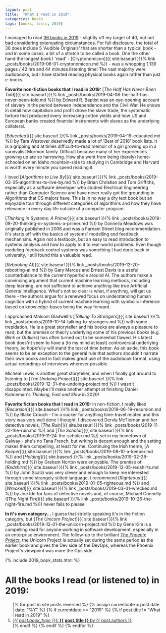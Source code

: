 ```yaml
---
layout: post
title:  "What I read in 2019"
categories: books
tags: [books, lists, 2019]
---
```


I managed to read [36 books in 2019](#book_list) - slightly off my target of 40, but not bad considering extenuating circumstances. For full disclosure, the total of 36 does include 5 'Audible Originals' that are shorter than a typical book - and in some cases, a bit of a stretch to be called a book. One the other hand the longest book I 'read' - [Cryptonomicon]({{ site.baseurl }}{% link _posts/books/2019-06-01-cryptonomicon.md %}) - was a whopping 1,139 pages / 42 hrs and 44 minutes listening time! The vast majority were audiobooks, but I have started reading physical books again rather than just e-books.

**Favorite non-fiction books that I read in 2019:**
[*The Half Has Never Been Told*]({{ site.baseurl }}{% link _posts/books/2019-04-08-the-half-has-never-been-told.md %}) by Edward R. Baptist was an eye-opening account of slavery in the period between Independence and the Civil War. He shows in detail how capitalism and profit drove the slave trade, the systematic torture that produced every increasing cotton yields and how US and European banks created financial instruments with slaves as the underlying collateral.

[*Educated*]({{ site.baseurl }}{% link _posts/books/2019-04-19-educated.md %}) by Tara Westover deservedly made a lot of 'Best of 2018' book lists. It is a gripping and at times difficult-to-read memoir of a girl growing up in a survivalist Mormon family. Difficult because many of her experiences growing up are so harrowing. How she went from being (barely) home-schooled on an Idaho mountain-side to studying in Cambridge and Harvard is worth every minute you spend reading it.

I loved [*Algorithms to Live By*]({{ site.baseurl }}{% link _posts/books/2019-03-05-algorithms-to-live-by.md %}) by Brian Christian and Tom Griffiths, especially as a software developer who studied Electrical Engineering rather than Computer Science and have never really got the grounding in Algorithms that CS majors have. This is in no way a dry text book but an enjoyable tour through different categories of algorithms and how they have relevance in every day life outside of a computer program.

[*Thinking in Systems: A Primer*]({{ site.baseurl }}{% link _posts/books/2019-08-20-thinking-in-systems-a-primer.md %}) by Donnella Meadows was originally published in 2008 and was a Farnam Street blog recommendation. It's starts off with the basics of systems' modelling and feedback mechanisms. Again not a textbook, but an easy to read introduction to systems analysis and how to apply to it to real-world problems. Even though modeling feedback control systems was something I had done back in university, I still found this a valuable read.

[*Rebooting AI*]({{ site.baseurl }}{% link _posts/books/2019-12-20-rebooting-ai.md %}) by Gary Marcus and Ernest Davis is a useful counterbalance to the current hyperbole around AI. The authors make a convincing argument that current machine learning methods, including deep learning, are not sufficient to achieve anything like true Artificial *General* Intelligence. What's not so clear is what, if anything, will get us there - the authors argue for a renewed focus on understanding human cognition with a hybrid of current machine learning with symbolic inference based on knowledge-bases being the way forward.

I approached Malcom Gladwell's [*Talking To Strangers*]({{ site.baseurl }}{% link _posts/books/2019-10-14-talking-to-strangers.md %}) with some trepidation. He is a great storyteller and his books are always a pleasure to read, but the premise or theory underlying some of his previous books (e.g. *Blink* or *Outliers*) has often turned out to be somewhat flawed. His latest book does'nt seem to have a (to my mind at least) controversial underlying theory, so hopefully will stand the test of time better. As an aside, this book seems to be an exception to the general rule that authors shouldn't narrate their own books and in fact makes great use of the audiobook format, using actual recordings of interviews wherever possible.

Micheal Lewis is another great storyteller, and when I finally got around to listening to [*The Undoing Project*]({{ site.baseurl }}{% link _posts/books/2019-12-31-the-undoing-project.md %}) I wasn't disappointed. Maybe I'll make another attempt at finishing Daniel Kahneman's *Thinking, Fast and Slow* in 2020!

**Favorite fiction books that I read in 2019:**
In non-fiction, I really liked [*Recursion*]({{ site.baseurl }}{% link _posts/books/2019-06-19-recursion.md %}) by Blake Crouch - I'm a sucker for anything time-travel related and this story was very well done I thought. I discovered Dervla McTiernan and her detective novels, [*The Ruin*]({{ site.baseurl }}{% link _posts/books/2019-11-22-the-ruin.md %}) and [*The Scholar*]({{ site.baseurl }}{% link _posts/books/2019-11-24-the-scholar.md %}) set in my hometown of Galway - she's no Tana French, but writing is decent enough and the setting makes them compelling, at least for me. Continuing the Irish theme, [*A Keeper*]({{ site.baseurl }}{% link _posts/books/2019-08-10-a-keeper.md %}) and [*Holding*]({{ site.baseurl }}{% link _posts/books/2019-02-28-holding.md %}) by Graham Norton were enjoyable. The premise of [*Redshirts*]({{ site.baseurl }}{% link _posts/books/2019-12-05-redshirts.md %}) by John Scalzi was very clever and enough to keep me interested through some strangely stilted language. I recommend [*Righteous*]({{ site.baseurl }}{% link _posts/books/2019-01-05-righteous.md %}) and [*Wrecked*]({{ site.baseurl }}{% link _posts/books/2019-03-01-wrecked.md %}) by Joe Ide for fans of detective novels and, of course, Michael Connelly ([The Night Fire]({{ site.baseurl }}{% link _posts/books/2019-10-26-the-night-fire.md %})) never fails to please

**In it's own category...**
I guess that strictly speaking it's in the fiction category, but [*The Unicorn Project*]({{ site.baseurl }}{% link _posts/books/2019-12-01-the-unicorn-project.md %}) by Gene Kim is a compelling read for anyone working in software development, especially in an enterprise environment. The follow-up to the brilliant [*The Phoenix Project*](https://itrevolution.com/book/the-phoenix-project/), the Unicorn Project is actually set during the same period as the earlier book and gives the Dev side of the DevOps, whereas the Phoenix Project's viewpoint was more the Ops side.

{% include 2019_book_stats.html %}

<div id="book_list">
<h1 id="y2019">All the books I read (or listened to) in 2019:</h1>
<ol>
{% for post in site.posts reversed %}
  {% assign currentdate = post.date | date: "%Y" %}
  {% if currentdate == "2019" %}
    {% if post.title != "What I read in 2019" %}
      <li>
        <a href="{{ post.url }}">
          [<em>{{ post.book_type }}</em>]: <strong>{{ post.title }}</strong> by {{ post.authors }}
        </a>
      </li>
    {% endif %}
  {% endif %}
{% endfor %}  
</ol>
</div>
